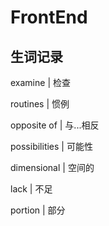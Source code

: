 # FrontEnd

## 生词记录

examine | 检查

routines | 惯例

opposite of | 与...相反

possibilities | 可能性

dimensional | 空间的

lack | 不足

portion | 部分
